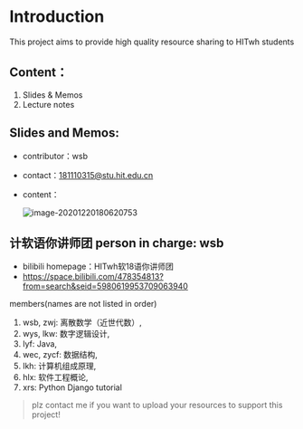 # Introduction


This project aims to provide high quality resource sharing to HITwh students
## Content：
1. Slides & Memos
2. Lecture notes

## Slides and Memos:
- contributor：wsb 

- contact：181110315@stu.hit.edu.cn 

- content：

  ![image-20201220180620753](https://i.loli.net/2020/12/20/5nZpCX6OxjsqELI.png)

## 计软语你讲师团  person in charge: wsb
- bilibili homepage：HITwh软18语你讲师团
- https://space.bilibili.com/478354813?from=search&seid=5980619953709063940

members(names are not listed in order)
1. wsb, zwj: 离散数学（近世代数）,
2. wys, lkw: 数字逻辑设计,
3. lyf: Java,
4. wec, zycf: 数据结构,
5. lkh: 计算机组成原理,
6. hlx: 软件工程概论,
7. xrs: Python Django tutorial

> plz contact me if you want to upload your resources to support this project! 
